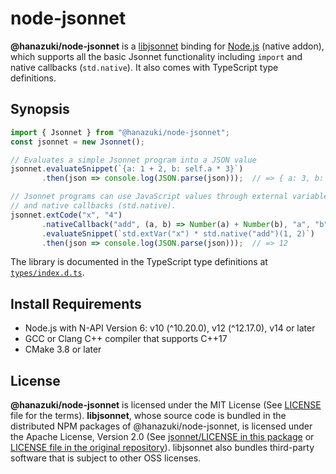 # node-jsonnet

**@hanazuki/node-jsonnet** is a [libjsonnet](https://jsonnet.org) binding for [Node.js](https://nodejs.org) (native addon), which supports all the basic Jsonnet functionality including `import` and native callbacks (`std.native`). It also comes with TypeScript type definitions.

## Synopsis

```typescript
import { Jsonnet } from "@hanazuki/node-jsonnet";
const jsonnet = new Jsonnet();

// Evaluates a simple Jsonnet program into a JSON value
jsonnet.evaluateSnippet(`{a: 1 + 2, b: self.a * 3}`)
       .then(json => console.log(JSON.parse(json)));  // => { a: 3, b: 9 }

// Jsonnet programs can use JavaScript values through external variables (std.extVar)
// and native callbacks (std.native).
jsonnet.extCode("x", "4")
       .nativeCallback("add", (a, b) => Number(a) + Number(b), "a", "b")
       .evaluateSnippet(`std.extVar("x") * std.native("add")(1, 2)`)
       .then(json => console.log(JSON.parse(json)));  // => 12
```

The library is documented in the TypeScript type definitions at [`types/index.d.ts`](types/index.d.ts).

## Install Requirements

- Node.js with N-API Version 6: v10 (^10.20.0), v12 (^12.17.0), v14 or later
- GCC or Clang C++ compiler that supports C++17
- CMake 3.8 or later

## License
**@hanazuki/node-jsonnet** is licensed under the MIT License (See [LICENSE](LICENSE) file for the terms). **libjsonnet**, whose source code is bundled in the distributed NPM packages of @hanazuki/node-jsonnet, is licensed under the Apache License, Version 2.0 (See [jsonnet/LICENSE in this package](jsonnet/LICENSE) or [LICENSE file in the original repository](https://github.com/google/jsonnet/blob/master/LICENSE)). libjsonnet also bundles third-party software that is subject to other OSS licenses.
